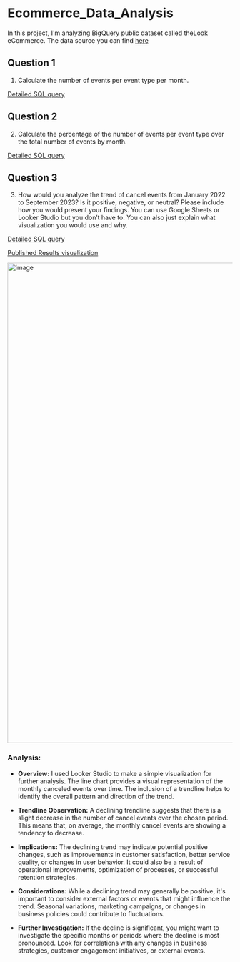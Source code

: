 # Ecommerce_Data_Analysis
In this project, I'm analyzing BigQuery public dataset called theLook eCommerce. 
The data source you can find [here](https://console.cloud.google.com/marketplace/product/bigquery-public-data/thelook-ecommerce?project=bitly-dashboards)


## Question 1

1.	Calculate the number of events per event type per month.

   [Detailed SQL query](https://github.com/amatshkalyan/Ecommerce_Data_Analysis/blob/main/question_1.sql)

## Question 2

2.	Calculate the percentage of the number of events per event type over the total number of events by month.

[Detailed SQL query](https://github.com/amatshkalyan/Ecommerce_Data_Analysis/blob/main/question_2.sql)


## Question 3

3.	How would you analyze the trend of cancel events from January 2022 to September 2023? Is it positive, negative, or neutral? Please include how you would present your findings. You can use Google Sheets or Looker Studio but you don’t have to. You can also just explain what visualization you would use and why.

[Detailed SQL query](https://github.com/amatshkalyan/Ecommerce_Data_Analysis/blob/main/question_3.sql)

[Published Results visualization](https://lookerstudio.google.com/reporting/89ded0b3-6db0-4a15-88cc-6b95b8d7b627)

<img width="1075" alt="image" src="https://github.com/amatshkalyan/Ecommerce_Data_Analysis/assets/149266119/3e62716c-344a-44e6-8543-4db999ce03af">

### Analysis:

* **Overview:**
I used Looker Studio to make a simple visualization for further analysis. 
The line chart provides a visual representation of the monthly canceled events over time.
The inclusion of a trendline helps to identify the overall pattern and direction of the trend.

* **Trendline Observation:**
A declining trendline suggests that there is a slight decrease in the number of cancel events over the chosen period.
This means that, on average, the monthly cancel events are showing a tendency to decrease.

* **Implications:**
The declining trend may indicate potential positive changes, such as improvements in customer satisfaction, better service quality, or changes in user behavior.
It could also be a result of operational improvements, optimization of processes, or successful retention strategies.

* **Considerations:**
While a declining trend may generally be positive, it's important to consider external factors or events that might influence the trend.
Seasonal variations, marketing campaigns, or changes in business policies could contribute to fluctuations.

* **Further Investigation:**
If the decline is significant, you might want to investigate the specific months or periods where the decline is most pronounced.
Look for correlations with any changes in business strategies, customer engagement initiatives, or external events.
